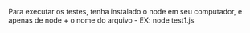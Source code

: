 Para executar os testes, tenha instalado o node em seu computador, e apenas de node + o nome do arquivo - EX: node test1.js
